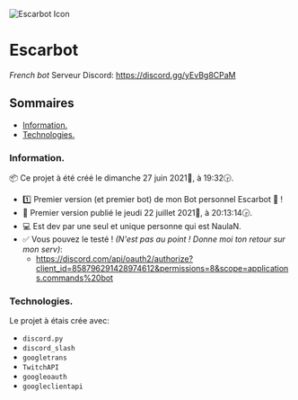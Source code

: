 ![Escarbot Icon](https://eapi.pcloud.com/getpubthumb?code=XZRid0ZTDpXjJtGtXHb2MjxJB6w57vMB4V0&linkpassword=undefined&size=1078x190&crop=0&type=auto)
# Escarbot
_French bot_
Serveur Discord: https://discord.gg/yEvBg8CPaM

## Sommaires
* [Information.](#information)
* [Technologies.](#technologies)

### Information.
📦 Ce projet à été créé le ‎dimanche ‎27 ‎juin ‎2021📅, à ‏‎19:32🕞.
* 1️⃣ Premier version (et premier bot) de mon Bot personnel Escarbot 🤖 !
* 🧐 Premier version publié le ‎jeudi ‎22 ‎juillet ‎2021📅, à ‏‎20:13:14🕞.
* 💻 Est dev par une seul et unique personne qui est NaulaN.
* ✅ Vous pouvez le testé ! _(N'est pas au point ! Donne moi ton retour sur mon serv)_:
  *  https://discord.com/api/oauth2/authorize?client_id=858796291428974612&permissions=8&scope=applications.commands%20bot

### Technologies.
Le projet à étais crée avec:
* `discord.py`
* `discord_slash`
* `googletrans`
* `TwitchAPI`
* `googleoauth`
* `googleclientapi`

